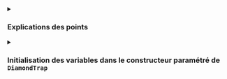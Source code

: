 
<details><summary> 

### Explications des points

</summary>

#### Energy Points
- nécessaires pour attaquer ou se réparer
- si un objet a 0 _energy points_ -> il ne peut pas attaquer ou se réparer mais il est toujours vivant.

#### Hit Points
- points de vie
- si un objet a 0 _hit points_, il est mort! donc il ne peut attaquer ni se réparer.

#### Damage Attack 

- si un objet A attaque un objet B avec X _damage points_, l'objet B subit X dégats, c'est-à-dire il perds X _hit points_.

</details>

<details><summary> 

### Initialisation des variables dans le constructeur paramétré de `DiamondTrap`

</summary>


| variable      | `ClapTrap` | `ScavTrap` | `FragTrap` | `DiamondTrap`  |
|---------------|------------|------------|------------|----------------|
| hit points    | 10         | 100        | 100        | `FragTrap` 100 |
| energy points | 10         | 50         | 100        | `ScavTrap` 50  |
| attack damage | 10         | 20         | 30         | `FragTrap` 30  |

<details><summary> 

#### Initialisation des membres communes et non-redéfinies

</summary>

Lorsqu'on crée un objet `DiamonTrap` on crée les sous-objets `ScavTrap` et `FragTrap`. L'ordre dans lequel l'héritage a lieu compte !

P. ex. pour la liste d'héritage suivante :

```c++
class DiamondTrap : public ScavTrap, public FragTrap {
	// ...
};
```
Les variables **non-redéfinies** dans `DiamondTrap` et partagées entre `FragTrap` et `ScavTrap` seront héritées par `FragTrap` car il est mentionné en dernier dans la liste d'héritage.

Donc pour le constructeur paramétré suivant :

```c++
DiamondTrap::DiamondTrap( std::string name) : ScavTrap(name), FragTrap(name) {

	std::cout << "DiamondTrap's Parametrized constructor called" << std::endl;
	return;
}

// main
Diamond bob("Bob");
std::cout << bob << std::endl;
```

OUTPUT:
```c++
ClapTrap's Default constructor called
ScavTrap's Parametrized constructor called
FragTrap's Parametrized constructor called
DiamondTrap's Parametrized constructor called

(no name) has 100 hit points, 100 energy points and 30 attack damage points.
Who am I? : My DiamondTrap name is (no_name) and my ClapTrap name is (no_name)

DiamondTrap's Destructor called
FragTrap's Destructor called
ScavTrap's Destructor called
ClapTrap's Destructor called

```

Les variables de `DiamondTrap` sont initialisées à 100 hit points, 100 energy points and 30 attack damage points exactement comme `FragTrap`.

</details>


<details><summary> 

#### Le constructeur par défaut de `ClapTrap`

</summary>


Mais on remarque qu'aucun nom n'a été affecté à `DiamondTrap`. Pourquoi ?

Comme `ScavTrap` et `FragTrap` héritent virtuellement de `ClapTrap`, **le compilateur appelle automatiquement en premier le constructeur par défaut de la classe de base** -> `ClapTrap` et non le constructeur paramétré.

```c++
Or, celui-ci initialise `_name` à une chaîne vide -> `_name ("")`.

```c++
// Initialisation des variables par défaut de ClapTrap

_name = ""
_hitPoints = 0
_energyPoints = 0
_attackDammage = 0

```

Ensuite le constructeur paramétré de `ScavTrap` est appelé et écrase certaines valeurs, mais pas toutes ! Il ne modifie pas `_name`.
**Même si `ScavTrap` appelle le constructeur paramétré de `ClapTrap`, ce dernier n'est pas appelé le compilateur ne l'appelle qu'une seule fois !**
Donc la valeur de `_name` reste inchangée.

```c++
// Affectation de nouvelles valeurs des variables par ScavTrap

_hitPoints = 100
_energyPoints = 50
_attackDammage = 30
```

Ensuite le constructeur paramétré de `FragTrap` est appelé et la même chose se produit (`_name` n'est pas modifié, les autres variables sont écrasées).

```c++
// Affectation de nouvelles valeurs des variables par FragTrap

_hitPoints = 100
_energyPoints = 100
_attackDammage = 50
```

Résultat final :
```c++
_name = ""
_hitPoints = 100
_energyPoints = 100
_attackDammage = 50
```

Pour affecter une valeur à la variable masqué `_name` de `ClapTrap`, on peut soit utiliser l'opérateur de portée de résolution `::` soit appeler explicitement son constructeur paramétré :

```c++
DiamondTrap::DiamondTrap( std::string name) : ScavTrap(name), FragTrap(name) {

	ClapTrap::_name = name.append("_clap_name");
	std::cout << "DiamondTrap's Parametrized constructor called" << std::endl;
	return;
}

// ou

DiamondTrap::DiamondTrap( std::string name) : ClapTrap(name + ".clap_name"), ScavTrap(name), FragTrap(name) {

	std::cout << "DiamondTrap's Parametrized constructor called" << std::endl;
	return;
}
```

</details>


<details><summary> 

### Multiple Inheritance and Virtual inheritance

</summary>

[Virtual inheritance](https://isocpp.org/wiki/faq/multiple-inheritance)

Une classe peut hériter de plusieurs classes de base.

<details><summary> 

#### Classe de base intermédiaire

</summary>

Si classe A est la classe de base de la classe B qui est la classe de base de la classe C, alors B est la classe de base intermédiaire.

Chemin d'héritage :
```c++
class A <---- class B <---- class C
```

</details>

<details><summary> 

####  Appel aux constructeurs

</summary>

Les constructeurs de la classe dérivée doivent appeler les constructeurs des classes de base dans le même ordre dans lequel elles sont déclarées dans le fichier header.

```c++
class DiamondTrap : public virtual ScavTrap, public virtual FragTrap {
    // ...
};

DiamondTrap::DiamondTrap( void ) : ScavTrap(), FragTrap() {
    // ...
}
```

</details>

<details><summary> 

#### The diamond problem / Dreaded diamond / Deadly diamond of death

</summary>

Ce problème se produit lorsque deux classes intermédiaires héritent de la même classe de base. 

```c++
         A                 D hérite de B et C
       /   \               C et B héritent de A
      /     \
     B       C             -> D hérite deux fois A
      \     /              -> forme de diamant
       \   /
         D	    
```

Dans cet exercice le diamant est le suivant :

```c++
                       class ClapTrap 
                        /          \
                       /            \
                      /              \
                     /                \
       class ScavTrap                  class FragTrap
                     \                 /
                      \               /
                       \             /
                        \           / 
                      class DiamondTrap  

```
Pour un objet de la classe `DiamondTrap` :
 - `ClapTrap` est la classe grand-mère (classe de base)
 - `ScavTrap` est `FragTrap` sont des classes mère (classes de base intermédiaires)
 - `DiamondTrap` est la classe fille (classe dérivée)

Si on déclare un objet `DiamondTrap`, il héritera deux fois les méthodes et les attributs de l'ancêtre commun `ClapTrap` créant ainsi une ambiguïté. Le compilateur ne sait pas lequel des membres communs utiliser _(p.ex. si on veut afficher ou modifier un attribut, le compilateur ne sait pas lequel choisir)_.

En CPP ce problème peut être résolu de deux manières :

<details><summary> 

#### 1) avec l'opérateur de résolution de portée `::`

</summary>

Exemple : deux fonctions avec la même signature
La classe `FragTrap` hérite la fonction `attack()` de `ClapTrap`.
La classe `ScavTrap` a sa propre fonction `attack()`.

Laquelle des deux fonctions devrait appeler un objet `DiamondTrap`?

Pour spécifier laquelle choisir, on utilisera l'opérateur de résolution de portée :

```c++
void	DiamondTrap::attack( std::string& target ) {

	ScavTrap::attack(target);
	return;
}
```

</details>

<details><summary> 

#### 2) avec le mot-clé `virtual` lors de la déclaration d'héritage des classes intermédiaires. 

</summary>

```c++
          A                 D hérite de B et C
        /   \               C et B héritent de A
       /     \
virtual	      virtual 
      B       C             -> D hérite A une seule fois
       \     /              -> problème de diamant résolu
        \   /
          D	    
```

Lorsqu'on utilise l'héritage virtuel avec le mot-clé `virtual`, l'ancêtre commun n'est partagé qu'une seule fois par la classe dérivée. 

```c++
class ScavTrap : public virtual ClapTrap {
	// ...
};

class FragTrap : public virtual ClapTrap {
	// ...
};

class DiamondTrap : public ScavTrap, public FragTrap {
    // ...
};
```
Le mot-clé `virtual` doit être spécifié dans la déclaration d'héritage des classes intermédiaires, et non dans celle de la classe dérivée.
En d'autres termes, nous devons savoir à l'avance que ces classes vont nous servir pour créer une classe dérivée.

**Important :** Lorsqu'on utilise le mot-clé `virtual`, le constructeur par défaut de la classe _grad-mère_ est automatiquement invoqué, même si les classes mères appellent explicitement le constructeur paramétré.

En général, il n'est pas autorisé d'appeler directement le constructeur de la classe grand-mère. Il doit être appelé par les classes mère.
Cependant, si on utilise le mot-clé `virtual`, on peut appeler le constructeur de la classe grand-mère directement !

```c++
// Si le virtual n'est pas utilisé
DiamondTrap::DiamondTrap( void ) : ScavTrap(name), FragTrap(name) {
    // ...
}

// Si virtual est utilisé, on peut écrire de cette manière :
DiamondTrap::DiamondTrap( void ) : ClapTrap(name) {
// ...
}
```

</details>

</details>


<details><summary>

#### note:

</summary>


- En général, on utilise les classes virtuelles lorsque les classes virtuelles et la classe qui en dérive, sont abstraite et contiennent très peu d'informations.
- pour caster, il faut utiliser `dynamic_cast`

</details>


<details><summary>

#### Ordres des appels des constructeurs et des destructeurs

</summary>

- **Les constructeurs**

Les premiers constructeurs exécutés sont ceux des classes de base virtuelles peu importe leur position dans la hiérarchie d'héritage. 
C'est un appel caché _(hidden call)_ dont l'ordre est de gauche à droite de la liste d'héritage.
Une fois leur exécution terminée, l'ordre de construction suit généralement la séquence de la classe de base vers la classe dérivée.

Exemple :

B1 hérite virtuellement de A1

B2 hérite virtuellement de A1 et non-virtuellement de A2

C1 hérite de B1 -> hérite la virtualité de A1

C2 hérite de B2 et de A3 -> hérite la virtualité de A1

X hérite de C1 et C2

```c++
     
      A1   A2    A3
    v/ v\  /    /
    B1    B2   /
    |      \  /
    C1      C2             
    |      /
    |     /
    |    / 
    |   /
    |  /
    | /	
     X               

```

L'ordre d'appel des constructeurs est le suivant :

Appel des constructeurs virtuels :
1) Appel de B1 car virtuel -> appel de A1 via B1
2) Appel de B2 car virtuel -> (appel de A1 via B2 mais A1 a déjà été appelé !) -> appel A2 via B2

Appel des constructeurs non virtuels :
3) Appel de X -> appel de C1 via X qui appelle de la séquence 1) -> appel de C2 via X -> appel de B2 qui appelle la séquence 2)-> appel de A3 via C2

Donc l'ordre d'exécution des constructeurs est:
A1 -> B1 -> C1 -> A2 -> B2 -> A3 -> C2 -> X

P. ex. pour la classe `DiamondTrap` :
```c++
class DiamondTrap : public ScavTrap, public FragTrap {
	// ...
};
```

- Tout d'abord les constructeurs des classes virtuelles sont appelés dans le même ordre dont leurs classes apparaissent dans la déclaration d'héritage : d'abord `ScavTrap`, ensuite `FragTrap`:
- Appel de `ScavTrap` car virtuel -> `ScavTrap` appel le constructeur par défaut de `ClapTrap` (c'est un appel automatique à cause du mot-clé `virtual`)
- Appel de `FragTrap` car virtuel -> _(`FragTrap` n'appelle pas `ClapTrap` car il a été déjà appelé)_
- Appel des constructeurs non virtuels sont appelés. Il y en a un seul - celui de `DiamondTrap`.

Donc l'ordre d'exécution des constructeurs est: `ClapTrap` -> `ScavTrap` -> `FragTrap` -> `DiamondTrap`

- **Les destructeurs**

D'abord les destructeurs des classes non virtuelles sont appelés. Après cela, les classes de base virtuelles sont gérées. Les destructeurs de ces classes de base virtuelles sont exécutés dans l'ordre inverse dans lequel ils apparaissent dans la déclaration d'héritage.

P. ex. pour la classe `DiamondTrap` :
```c++
class DiamondTrap : public ScavTrap, public FragTrap {
	// ...
};
```

- Tout d'abord, les destructeurs non virtuels sont appelés. Il y en a un seul - celui de `DiamondTrap`.
- Ensuite, les destructeurs des classes virtuelles sont appelés dans l'ordre inverse dont leurs classes apparaissent dans la déclaration d'héritage : d'abord `FragTrap`, ensuite `ScavTrap`.
- Le dernier destructeur appelé est celui de `ScavTrap`, qui appelle à son tour le destructeur de `ClapTrap`.

</details>

